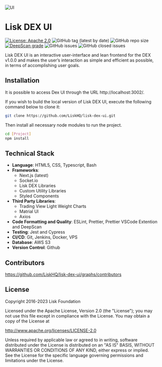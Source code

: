 ![UI](https://github.com/LiskHQ/lisk-dex-ui/assets/121556982/b1ee0471-5111-4f37-a785-4dd5c5245b6f)

# Lisk DEX UI

[![License: Apache 2.0](https://img.shields.io/badge/License-Apache%202.0-blue.svg)](http://www.apache.org/licenses/LICENSE-2.0)
![GitHub tag (latest by date)](https://img.shields.io/github/v/tag/liskHQ/lisk-dex-ui)
![GitHub repo size](https://img.shields.io/github/repo-size/liskhq/lisk-dex-ui)
[![DeepScan grade](https://deepscan.io/api/teams/6759/projects/8870/branches/113510/badge/grade.svg)](https://deepscan.io/dashboard/#view=project&tid=6759&pid=8870&bid=113510)
![GitHub issues](https://img.shields.io/github/issues-raw/liskhq/lisk-dex-ui)
![GitHub closed issues](https://img.shields.io/github/issues-closed-raw/liskhq/lisk-dex-ui)

Lisk DEX UI is an interactive user-interface and lean frontend for the DEX v1.0.0 and makes the user’s interaction as simple and efficient as possible, in terms of accomplishing user goals.

## Installation

It is possible to access Dex UI through the URL http://localhost:3002/.

If you wish to build the local version of Lisk DEX UI, execute the following command below to clone it:

```bash
git clone https://github.com/LiskHQ/lisk-dex-ui.git
```

Then install all necessary node modules to run the project.

```bash
cd [Project]
npm install
```

## Technical Stack

- **Language**: HTML5, CSS, Typescript, Bash
- **Frameworks**:
  - Next.js (latest)
  - Socket.io
  - Lisk DEX Libraries
  - Custom Utility Libraries
  - Styled Components
- **Third Party Libraries**:
  - Trading View Light Weight Charts
  - Matrial UI
  - Axios
- **Code Formatting and Quality**: ESLint, Prettier, Prettier VSCode Extention and DeepScan
- **Testing**: Jest and Cypress
- **CI/CD**: Git, Jenkins, Docker, VPS
- **Database**: AWS S3
- **Version Control**: Github

## Contributors

https://github.com/LiskHQ/lisk-dex-ui/graphs/contributors

## License

Copyright 2016-2023 Lisk Foundation

Licensed under the Apache License, Version 2.0 (the "License");
you may not use this file except in compliance with the License.
You may obtain a copy of the License at

http://www.apache.org/licenses/LICENSE-2.0

Unless required by applicable law or agreed to in writing, software
distributed under the License is distributed on an "AS IS" BASIS,
WITHOUT WARRANTIES OR CONDITIONS OF ANY KIND, either express or implied.
See the License for the specific language governing permissions and
limitations under the License.

[lisk documentation site]: https://lisk.com/documentation
